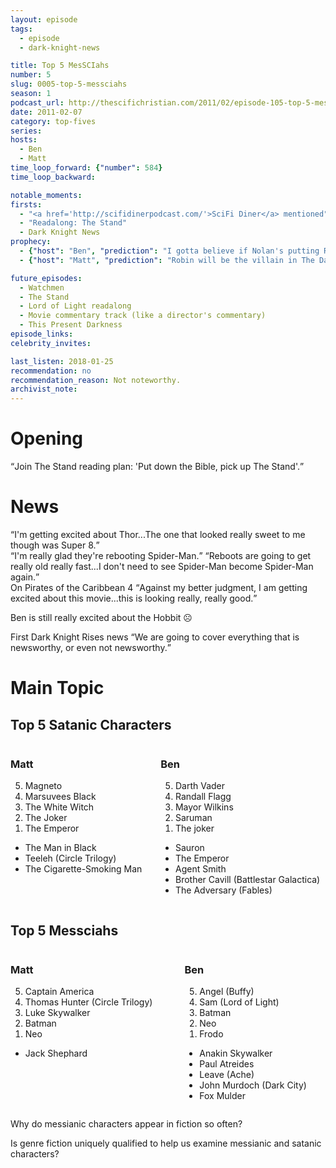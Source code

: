 ```yaml
---
layout: episode
tags:
  - episode
  - dark-knight-news

title: Top 5 MesSCIahs
number: 5
slug: 0005-top-5-messciahs
season: 1
podcast_url: http://thescifichristian.com/2011/02/episode-105-top-5-messciahs/
date: 2011-02-07
category: top-fives
series: 
hosts:
  - Ben
  - Matt
time_loop_forward: {"number": 584}
time_loop_backward: 

notable_moments:
firsts: 
  - "<a href='http://scifidinerpodcast.com/'>SciFi Diner</a> mentioned"
  - "Readalong: The Stand"
  - Dark Knight News
prophecy: 
  - {"host": "Ben", "prediction": "I gotta believe if Nolan's putting Robin in the series, he has a really good way of doing it.", "veracity": true, "comments": "Don't remember if Ben liked the Robin reveal, but I think it worked."}
  - {"host": "Matt", "prediction": "Robin will be the villain in The Dark Knight Rises", "veracity": false, "comments": ""}

future_episodes: 
  - Watchmen
  - The Stand
  - Lord of Light readalong
  - Movie commentary track (like a director's commentary)
  - This Present Darkness 
episode_links: 
celebrity_invites: 

last_listen: 2018-01-25
recommendation: no
recommendation_reason: Not noteworthy.
archivist_note: 
---
```

# Opening
<div class="quote">
<q class="matt">Join The Stand reading plan: 'Put down the Bible, pick up The Stand'.</q>
</div>

# News
<div class="quote">
<q class="ben">I'm getting excited about Thor...The one that looked really sweet to me though was Super 8.</q>
</div>

<div class="quote">
<q class="ben">I'm really glad they're rebooting Spider-Man.</q>
<q class="matt">Reboots are going to get really old really fast...I don't need to see Spider-Man become Spider-Man again.</q>
</div>

<div class="quote">
  <span class="quote-context">On Pirates of the Caribbean 4</span>
  <q class="ben">Against my better judgment, I am getting excited about this movie...this is looking really, really good.</q>
</div>

Ben is still really excited about the Hobbit ☹️

First Dark Knight Rises news <q class="ben inline">We are going to cover everything that is newsworthy, or even not newsworthy.</q>

# Main Topic
<div class="top-five">
  <h2 class="has-text-centered">Top 5 Satanic Characters</h2>
  <div class="columns">
    <div class="column matt">
      <h3>Matt</h3>
      <ol reversed>
        <li>Magneto
        <li>Marsuvees Black
        <li>The White Witch 
        <li>The Joker
        <li>The Emperor 
      </ol>
      <ul class="runner-ups">
        <li>The Man in Black
        <li>Teeleh (Circle Trilogy)
        <li>The Cigarette-Smoking Man
      </ul>
    </div>
    <div class="column ben">
      <h3>Ben</h3>
      <ol reversed>
        <li>Darth Vader
        <li>Randall Flagg
        <li>Mayor Wilkins
        <li>Saruman
        <li>The joker
      </ol>
      <ul class="runner-ups">
        <li>Sauron
        <li>The Emperor
        <li>Agent Smith
        <li>Brother Cavill (Battlestar Galactica)
        <li>The Adversary (Fables)
      </ul>
    </div>
  </div>
</div>

<div class="top-five">
  <h2 class="has-text-centered">Top 5 Messciahs</h2>
  <div class="columns">
    <div class="column matt">
      <h3>Matt</h3>
      <ol reversed>
        <li>Captain America
        <li>Thomas Hunter (Circle Trilogy)
        <li>Luke Skywalker
        <li>Batman
        <li>Neo
      </ol>
      <ul class="runner-ups">
        <li>Jack Shephard
      </ul>
    </div>
    <div class="column ben">
      <h3>Ben</h3>
      <ol reversed>
        <li>Angel (Buffy)
        <li>Sam (Lord of Light)
        <li>Batman
        <li>Neo
        <li>Frodo
      </ol>
      <ul class="runner-ups">
        <li>Anakin Skywalker
        <li>Paul Atreides
        <li>Leave (Ache)
        <li>John Murdoch (Dark City)
        <li>Fox Mulder
      </ul>
    </div>
  </div>
</div>

Why do messianic characters appear in fiction so often? 

Is genre fiction uniquely qualified to help us examine messianic and satanic characters? 